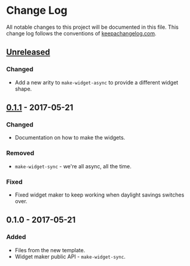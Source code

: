 # Change Log
All notable changes to this project will be documented in this file. This change log follows the conventions of [keepachangelog.com](http://keepachangelog.com/).

## [Unreleased]
### Changed
- Add a new arity to `make-widget-async` to provide a different widget shape.

## [0.1.1] - 2017-05-21
### Changed
- Documentation on how to make the widgets.

### Removed
- `make-widget-sync` - we're all async, all the time.

### Fixed
- Fixed widget maker to keep working when daylight savings switches over.

## 0.1.0 - 2017-05-21
### Added
- Files from the new template.
- Widget maker public API - `make-widget-sync`.

[Unreleased]: https://github.com/your-name/clojuring/compare/0.1.1...HEAD
[0.1.1]: https://github.com/your-name/clojuring/compare/0.1.0...0.1.1
